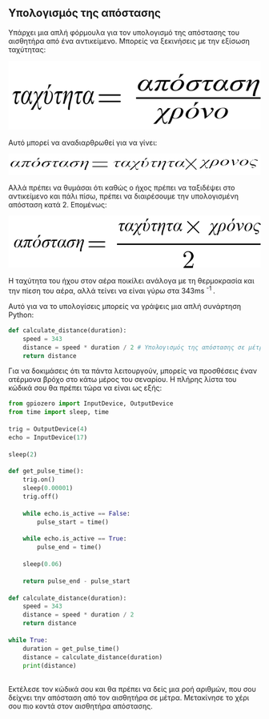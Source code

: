 ## Υπολογισμός της απόστασης

Υπάρχει μια απλή φόρμουλα για τον υπολογισμό της απόστασης του αισθητήρα από ένα αντικείμενο. Μπορείς να ξεκινήσεις με την εξίσωση ταχύτητας:

![ταχύτητα](images/speed.png)

Αυτό μπορεί να αναδιαρθρωθεί για να γίνει:

![απόσταση](images/distance.png)

Αλλά πρέπει να θυμάσαι ότι καθώς ο ήχος πρέπει να ταξιδέψει στο αντικείμενο και πάλι πίσω, πρέπει να διαιρέσουμε την υπολογισμένη απόσταση κατά 2. Επομένως:

![τελική απόσταση](images/distance2.png)

Η ταχύτητα του ήχου στον αέρα ποικίλει ανάλογα με τη θερμοκρασία και την πίεση του αέρα, αλλά τείνει να είναι γύρω στα 343ms <sup> -1 </sup>.

Αυτό για να το υπολογίσεις μπορείς να γράψεις μια απλή συνάρτηση Python:

```python
def calculate_distance(duration):
    speed = 343
    distance = speed * duration / 2 # Υπολογισμός της απόστασης σε μέτρα
    return distance
```

Για να δοκιμάσεις ότι τα πάντα λειτουργούν, μπορείς να προσθέσεις έναν ατέρμονα βρόχο στο κάτω μέρος του σεναρίου. Η πλήρης λίστα του κώδικά σου θα πρέπει τώρα να είναι ως εξής:

```python
from gpiozero import InputDevice, OutputDevice
from time import sleep, time

trig = OutputDevice(4)
echo = InputDevice(17)

sleep(2)

def get_pulse_time():
    trig.on()
    sleep(0.00001)
    trig.off()

    while echo.is_active == False:
        pulse_start = time()

    while echo.is_active == True:
        pulse_end = time()

    sleep(0.06)

    return pulse_end - pulse_start

def calculate_distance(duration):
    speed = 343
    distance = speed * duration / 2
    return distance

while True:
    duration = get_pulse_time()
    distance = calculate_distance(duration)
    print(distance)
 
```
Εκτέλεσε τον κώδικά σου και θα πρέπει να δείς μια ροή αριθμών, που σου δείχνει την απόσταση από τον αισθητήρα σε μέτρα. Μετακίνησε το χέρι σου πιο κοντά στον αισθητήρα απόστασης.

